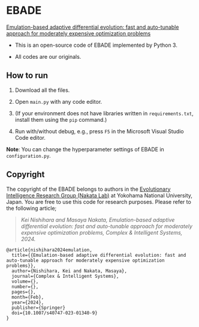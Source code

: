 # EBADE
[Emulation-based adaptive differential evolution: fast and auto-tunable approach for moderately expensive optimization problems](https://link.springer.com/article/10.1007/s40747-023-01340-9)

- This is an open-source code of EBADE implemented by Python 3.

- All codes are our originals.


## How to run

  1. Download all the files.
  
  1. Open `main.py` with any code editor.

  1. (If your environment does not have libraries written in `requirements.txt`, install them using the `pip` command.)

  1. Run with/without debug, e.g., press `F5` in the Microsoft Visual Studio Code editor.

  **Note**: You can change the hyperparameter settings of EBADE in `configuration.py`.


## Copyright

The copyright of the EBADE belongs to authors in the [Evolutionary Intelligence Research Group (Nakata Lab)](http://www.nkt.ynu.ac.jp/en/) at Yokohama National University, Japan. You are free to use this code for research purposes. Please refer to the following article; 
> _Kei Nishihara and Masaya Nakata, Emulation-based adaptive differential evolution: fast and auto-tunable approach for moderately expensive optimization problems, Complex & Intelligent Systems, 2024._


```
@article{nishihara2024emulation,
  title={{Emulation-based adaptive differential evolution: fast and auto-tunable approach for moderately expensive optimization problems}},
  author={Nishihara, Kei and Nakata, Masaya},
  journal={Complex & Intelligent Systems},
  volume={},
  number={},
  pages={},
  month={Feb},
  year={2024},
  publisher={Springer}
  doi={10.1007/s40747-023-01340-9}
}
```
